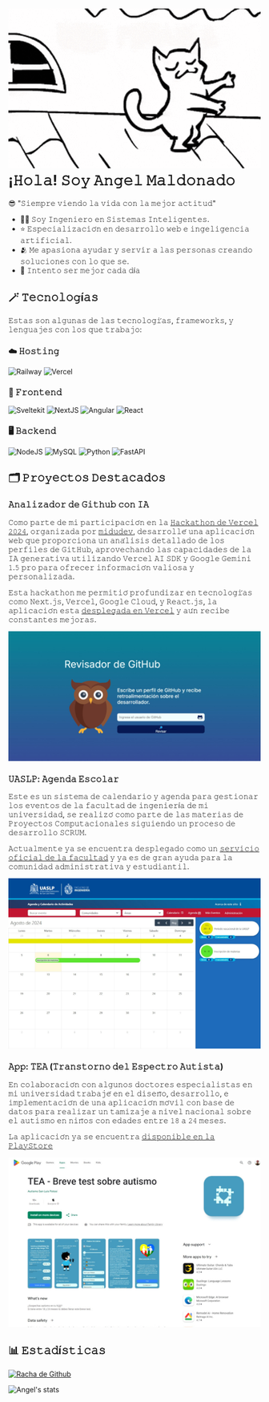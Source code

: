 # ![Dancing Cat](https://github.com/AngelMaldonado/AngelMaldonado/blob/main/assets/dancing-cat.gif) ¡𝙷𝚘𝚕𝚊! 𝚂𝚘𝚢 𝙰𝚗𝚐𝚎𝚕 𝙼𝚊𝚕𝚍𝚘𝚗𝚊𝚍𝚘

😎 "𝚂𝚒𝚎𝚖𝚙𝚛𝚎 𝚟𝚒𝚎𝚗𝚍𝚘 𝚕𝚊 𝚟𝚒𝚍𝚊 𝚌𝚘𝚗 𝚕𝚊 𝚖𝚎𝚓𝚘𝚛 𝚊𝚌𝚝𝚒𝚝𝚞𝚍"

- 🧑‍💻 𝚂𝚘𝚢 𝙸𝚗𝚐𝚎𝚗𝚒𝚎𝚛𝚘 𝚎𝚗 𝚂𝚒𝚜𝚝𝚎𝚖𝚊𝚜 𝙸𝚗𝚝𝚎𝚕𝚒𝚐𝚎𝚗𝚝𝚎𝚜.
- ⭐ 𝙴𝚜𝚙𝚎𝚌𝚒𝚊𝚕𝚒𝚣𝚊𝚌𝚒𝚘́𝚗 𝚎𝚗 𝚍𝚎𝚜𝚊𝚛𝚛𝚘𝚕𝚕𝚘 𝚠𝚎𝚋 𝚎 𝚒𝚗𝚐𝚎𝚕𝚒𝚐𝚎𝚗𝚌𝚒𝚊 𝚊𝚛𝚝𝚒𝚏𝚒𝚌𝚒𝚊𝚕.
- 🫂 𝙼𝚎 𝚊𝚙𝚊𝚜𝚒𝚘𝚗𝚊 𝚊𝚢𝚞𝚍𝚊𝚛 𝚢 𝚜𝚎𝚛𝚟𝚒𝚛 𝚊 𝚕𝚊𝚜 𝚙𝚎𝚛𝚜𝚘𝚗𝚊𝚜 𝚌𝚛𝚎𝚊𝚗𝚍𝚘 𝚜𝚘𝚕𝚞𝚌𝚒𝚘𝚗𝚎𝚜 𝚌𝚘𝚗 𝚕𝚘 𝚚𝚞𝚎 𝚜𝚎.
- 🏃 𝙸𝚗𝚝𝚎𝚗𝚝𝚘 𝚜𝚎𝚛 𝚖𝚎𝚓𝚘𝚛 𝚌𝚊𝚍𝚊 𝚍í𝚊

## 🪄 𝚃𝚎𝚌𝚗𝚘𝚕𝚘𝚐í𝚊𝚜

𝙴𝚜𝚝𝚊𝚜 𝚜𝚘𝚗 𝚊𝚕𝚐𝚞𝚗𝚊𝚜 𝚍𝚎 𝚕𝚊𝚜 𝚝𝚎𝚌𝚗𝚘𝚕𝚘𝚐𝚒́𝚊𝚜, 𝚏𝚛𝚊𝚖𝚎𝚠𝚘𝚛𝚔𝚜, 𝚢 𝚕𝚎𝚗𝚐𝚞𝚊𝚓𝚎𝚜 𝚌𝚘𝚗 𝚕𝚘𝚜 𝚚𝚞𝚎 𝚝𝚛𝚊𝚋𝚊𝚓𝚘:

### ☁️ 𝙷𝚘𝚜𝚝𝚒𝚗𝚐

![Railway](https://img.shields.io/badge/Railway-131415?style=for-the-badge&logo=railway&logoColor=white)
![Vercel](https://img.shields.io/badge/Vercel-000000?style=for-the-badge&logo=vercel&logoColor=white)

### 🎨 𝙵𝚛𝚘𝚗𝚝𝚎𝚗𝚍

![Sveltekit](https://img.shields.io/badge/SvelteKit-FF3E00?style=for-the-badge&logo=Svelte&logoColor=white)
![NextJS](https://img.shields.io/badge/next%20js-000000?style=for-the-badge&logo=nextdotjs&logoColor=white)
![Angular](https://img.shields.io/badge/angular-%23DD0031.svg?style=for-the-badge&logo=angular&logoColor=white)
![React](https://img.shields.io/badge/react-%2320232a.svg?style=for-the-badge&logo=react&logoColor=%2361DAFB)

### 🖥️ 𝙱𝚊𝚌𝚔𝚎𝚗𝚍

![NodeJS](https://img.shields.io/badge/node.js-6DA55F?style=for-the-badge&logo=node.js&logoColor=white)
![MySQL](https://img.shields.io/badge/mysql-4479A1.svg?style=for-the-badge&logo=mysql&logoColor=white)
![Python](https://img.shields.io/badge/Python-FFD43B?style=for-the-badge&logo=python&logoColor=blue)
![FastAPI](https://img.shields.io/badge/fastapi-109989?style=for-the-badge&logo=FASTAPI&logoColor=white)

## 🗂️ 𝙿𝚛𝚘𝚢𝚎𝚌𝚝𝚘𝚜 𝙳𝚎𝚜𝚝𝚊𝚌𝚊𝚍𝚘𝚜

### 𝙰𝚗𝚊𝚕𝚒𝚣𝚊𝚍𝚘𝚛 𝚍𝚎 𝙶𝚒𝚝𝚑𝚞𝚋 𝚌𝚘𝚗 𝙸𝙰

𝙲𝚘𝚖𝚘 𝚙𝚊𝚛𝚝𝚎 𝚍𝚎 𝚖𝚒 𝚙𝚊𝚛𝚝𝚒𝚌𝚒𝚙𝚊𝚌𝚒𝚘́𝚗 𝚎𝚗 𝚕𝚊 [𝙷𝚊𝚌𝚔𝚊𝚝𝚑𝚘𝚗 𝚍𝚎 𝚅𝚎𝚛𝚌𝚎𝚕 𝟸𝟶𝟸𝟺](https://github.com/midudev/hackaton-vercel-2024), 𝚘𝚛𝚐𝚊𝚗𝚒𝚣𝚊𝚍𝚊 𝚙𝚘𝚛 [𝚖𝚒𝚍𝚞𝚍𝚎𝚟](https://github.com/midudev), 𝚍𝚎𝚜𝚊𝚛𝚛𝚘𝚕𝚕𝚎́ 𝚞𝚗𝚊 𝚊𝚙𝚕𝚒𝚌𝚊𝚌𝚒𝚘́𝚗 𝚠𝚎𝚋 𝚚𝚞𝚎 𝚙𝚛𝚘𝚙𝚘𝚛𝚌𝚒𝚘𝚗𝚊 𝚞𝚗 𝚊𝚗𝚊́𝚕𝚒𝚜𝚒𝚜 𝚍𝚎𝚝𝚊𝚕𝚕𝚊𝚍𝚘 𝚍𝚎 𝚕𝚘𝚜 𝚙𝚎𝚛𝚏𝚒𝚕𝚎𝚜 𝚍𝚎 𝙶𝚒𝚝𝙷𝚞𝚋, 𝚊𝚙𝚛𝚘𝚟𝚎𝚌𝚑𝚊𝚗𝚍𝚘 𝚕𝚊𝚜 𝚌𝚊𝚙𝚊𝚌𝚒𝚍𝚊𝚍𝚎𝚜 𝚍𝚎 𝚕𝚊 𝙸𝙰 𝚐𝚎𝚗𝚎𝚛𝚊𝚝𝚒𝚟𝚊 𝚞𝚝𝚒𝚕𝚒𝚣𝚊𝚗𝚍𝚘 𝚅𝚎𝚛𝚌𝚎𝚕 𝙰𝙸 𝚂𝙳𝙺 𝚢 𝙶𝚘𝚘𝚐𝚕𝚎 𝙶𝚎𝚖𝚒𝚗𝚒 𝟷.𝟻 𝚙𝚛𝚘 𝚙𝚊𝚛𝚊 𝚘𝚏𝚛𝚎𝚌𝚎𝚛 𝚒𝚗𝚏𝚘𝚛𝚖𝚊𝚌𝚒𝚘́𝚗 𝚟𝚊𝚕𝚒𝚘𝚜𝚊 𝚢 𝚙𝚎𝚛𝚜𝚘𝚗𝚊𝚕𝚒𝚣𝚊𝚍𝚊.

𝙴𝚜𝚝𝚊 𝚑𝚊𝚌𝚔𝚊𝚝𝚑𝚘𝚗 𝚖𝚎 𝚙𝚎𝚛𝚖𝚒𝚝𝚒𝚘́ 𝚙𝚛𝚘𝚏𝚞𝚗𝚍𝚒𝚣𝚊𝚛 𝚎𝚗 𝚝𝚎𝚌𝚗𝚘𝚕𝚘𝚐𝚒́𝚊𝚜 𝚌𝚘𝚖𝚘 𝙽𝚎𝚡𝚝.𝚓𝚜, 𝚅𝚎𝚛𝚌𝚎𝚕, 𝙶𝚘𝚘𝚐𝚕𝚎 𝙲𝚕𝚘𝚞𝚍, 𝚢 𝚁𝚎𝚊𝚌𝚝.𝚓𝚜, 𝚕𝚊 𝚊𝚙𝚕𝚒𝚌𝚊𝚌𝚒𝚘́𝚗 𝚎𝚜𝚝𝚊 [𝚍𝚎𝚜𝚙𝚕𝚎𝚐𝚊𝚍𝚊 𝚎𝚗 𝚅𝚎𝚛𝚌𝚎𝚕](https://analizador-ia-github.vercel.app/) 𝚢 𝚊𝚞́𝚗 𝚛𝚎𝚌𝚒𝚋𝚎 𝚌𝚘𝚗𝚜𝚝𝚊𝚗𝚝𝚎𝚜 𝚖𝚎𝚓𝚘𝚛𝚊𝚜.

[![Project Hackathon](https://github.com/AngelMaldonado/AngelMaldonado/blob/main/assets/project-hackathon.jpeg)](https://analizador-ia-github.vercel.app/)

### 𝚄𝙰𝚂𝙻𝙿: 𝙰𝚐𝚎𝚗𝚍𝚊 𝙴𝚜𝚌𝚘𝚕𝚊𝚛

𝙴𝚜𝚝𝚎 𝚎𝚜 𝚞𝚗 𝚜𝚒𝚜𝚝𝚎𝚖𝚊 𝚍𝚎 𝚌𝚊𝚕𝚎𝚗𝚍𝚊𝚛𝚒𝚘 𝚢 𝚊𝚐𝚎𝚗𝚍𝚊 𝚙𝚊𝚛𝚊 𝚐𝚎𝚜𝚝𝚒𝚘𝚗𝚊𝚛 𝚕𝚘𝚜 𝚎𝚟𝚎𝚗𝚝𝚘𝚜 𝚍𝚎 𝚕𝚊 𝚏𝚊𝚌𝚞𝚕𝚝𝚊𝚍 𝚍𝚎 𝚒𝚗𝚐𝚎𝚗𝚒𝚎𝚛í𝚊 𝚍𝚎 𝚖𝚒 𝚞𝚗𝚒𝚟𝚎𝚛𝚜𝚒𝚍𝚊𝚍, 𝚜𝚎 𝚛𝚎𝚊𝚕𝚒𝚣𝚘́ 𝚌𝚘𝚖𝚘 𝚙𝚊𝚛𝚝𝚎 𝚍𝚎 𝚕𝚊𝚜 𝚖𝚊𝚝𝚎𝚛𝚒𝚊𝚜 𝚍𝚎 𝙿𝚛𝚘𝚢𝚎𝚌𝚝𝚘𝚜 𝙲𝚘𝚖𝚙𝚞𝚝𝚊𝚌𝚒𝚘𝚗𝚊𝚕𝚎𝚜 𝚜𝚒𝚐𝚞𝚒𝚎𝚗𝚍𝚘 𝚞𝚗 𝚙𝚛𝚘𝚌𝚎𝚜𝚘 𝚍𝚎 𝚍𝚎𝚜𝚊𝚛𝚛𝚘𝚕𝚕𝚘 𝚂𝙲𝚁𝚄𝙼.

𝙰𝚌𝚝𝚞𝚊𝚕𝚖𝚎𝚗𝚝𝚎 𝚢𝚊 𝚜𝚎 𝚎𝚗𝚌𝚞𝚎𝚗𝚝𝚛𝚊 𝚍𝚎𝚜𝚙𝚕𝚎𝚐𝚊𝚍𝚘 𝚌𝚘𝚖𝚘 𝚞𝚗 [𝚜𝚎𝚛𝚟𝚒𝚌𝚒𝚘 𝚘𝚏𝚒𝚌𝚒𝚊𝚕 𝚍𝚎 𝚕𝚊 𝚏𝚊𝚌𝚞𝚕𝚝𝚊𝚍](https://servicios.ing.uaslp.mx/agenda-escolar/) 𝚢 𝚢𝚊 𝚎𝚜 𝚍𝚎 𝚐𝚛𝚊𝚗 𝚊𝚢𝚞𝚍𝚊 𝚙𝚊𝚛𝚊 𝚕𝚊 𝚌𝚘𝚖𝚞𝚗𝚒𝚍𝚊𝚍 𝚊𝚍𝚖𝚒𝚗𝚒𝚜𝚝𝚛𝚊𝚝𝚒𝚟𝚊 𝚢 𝚎𝚜𝚝𝚞𝚍𝚒𝚊𝚗𝚝𝚒𝚕.

[![Agenda Escolar](https://github.com/AngelMaldonado/AngelMaldonado/blob/main/assets/project-agenda-escolar.jpeg)](https://servicios.ing.uaslp.mx/agenda-escolar/)

### 𝙰𝚙𝚙: 𝚃𝙴𝙰 (𝚃𝚛𝚊𝚗𝚜𝚝𝚘𝚛𝚗𝚘 𝚍𝚎𝚕 𝙴𝚜𝚙𝚎𝚌𝚝𝚛𝚘 𝙰𝚞𝚝𝚒𝚜𝚝𝚊)

𝙴𝚗 𝚌𝚘𝚕𝚊𝚋𝚘𝚛𝚊𝚌𝚒𝚘́𝚗 𝚌𝚘𝚗 𝚊𝚕𝚐𝚞𝚗𝚘𝚜 𝚍𝚘𝚌𝚝𝚘𝚛𝚎𝚜 𝚎𝚜𝚙𝚎𝚌𝚒𝚊𝚕𝚒𝚜𝚝𝚊𝚜 𝚎𝚗 𝚖𝚒 𝚞𝚗𝚒𝚟𝚎𝚛𝚜𝚒𝚍𝚊𝚍 𝚝𝚛𝚊𝚋𝚊𝚓𝚎́ 𝚎𝚗 𝚎𝚕 𝚍𝚒𝚜𝚎𝚗̃𝚘, 𝚍𝚎𝚜𝚊𝚛𝚛𝚘𝚕𝚕𝚘, 𝚎 𝚒𝚖𝚙𝚕𝚎𝚖𝚎𝚗𝚝𝚊𝚌𝚒𝚘́𝚗 𝚍𝚎 𝚞𝚗𝚊 𝚊𝚙𝚕𝚒𝚌𝚊𝚌𝚒𝚘́𝚗 𝚖𝚘́𝚟𝚒𝚕 𝚌𝚘𝚗 𝚋𝚊𝚜𝚎 𝚍𝚎 𝚍𝚊𝚝𝚘𝚜 𝚙𝚊𝚛𝚊 𝚛𝚎𝚊𝚕𝚒𝚣𝚊𝚛 𝚞𝚗 𝚝𝚊𝚖𝚒𝚣𝚊𝚓𝚎 𝚊 𝚗𝚒𝚟𝚎𝚕 𝚗𝚊𝚌𝚒𝚘𝚗𝚊𝚕 𝚜𝚘𝚋𝚛𝚎 𝚎𝚕 𝚊𝚞𝚝𝚒𝚜𝚖𝚘 𝚎𝚗 𝚗𝚒𝚗̃𝚘𝚜 𝚌𝚘𝚗 𝚎𝚍𝚊𝚍𝚎𝚜 𝚎𝚗𝚝𝚛𝚎 𝟷𝟾 𝚊 𝟸𝟺 𝚖𝚎𝚜𝚎𝚜.

𝙻𝚊 𝚊𝚙𝚕𝚒𝚌𝚊𝚌𝚒𝚘́𝚗 𝚢𝚊 𝚜𝚎 𝚎𝚗𝚌𝚞𝚎𝚗𝚝𝚛𝚊 [𝚍𝚒𝚜𝚙𝚘𝚗𝚒𝚋𝚕𝚎 𝚎𝚗 𝚕𝚊 𝙿𝚕𝚊𝚢𝚂𝚝𝚘𝚛𝚎](https://play.google.com/store/apps/details?id=com.slp.tea)

[![TEA App](https://github.com/AngelMaldonado/AngelMaldonado/blob/main/assets/project-tea.jpeg)](https://play.google.com/store/apps/details?id=com.slp.tea)

## 📊 𝙴𝚜𝚝𝚊𝚍í𝚜𝚝𝚒𝚌𝚊𝚜

[![Racha de Github](https://github-readme-streak-stats.herokuapp.com?user=AngelMaldonado&theme=dark&locale=es)](https://git.io/streak-stats)

![Angel's stats](https://github-readme-stats.vercel.app/api?username=angelmaldonado&show_icons=true&theme=dark&icon_color=FB8C00&ring_color=FB8C00&text_color=FFF&custom_title=Stats+de+Angel&locale=es)
